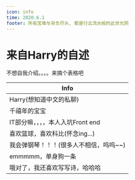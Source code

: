 ```yaml
---
icon: info
time: 2020.6.1
footer: 所有苦难与背负尽头, 都是行云流水般的此世光阴
---
```


# 来自Harry的自述

不想自我介绍。。。。来搞个表格吧

| Info                                   |
| -------------------------------------- |
| Harry(想知道中文的私聊)                |
| 千禧年的宝宝                           |
| IT部分嘛，，，，本人入坑Front end      |
| 喜欢篮球，喜欢科比(怀念ing...)         |
| 我会弹钢琴！！！(很多人不相信，呜呜~~) |
| emmmmm，单身狗一条                     |
| 哦对了，我还喜欢写写诗，哈哈哈         |